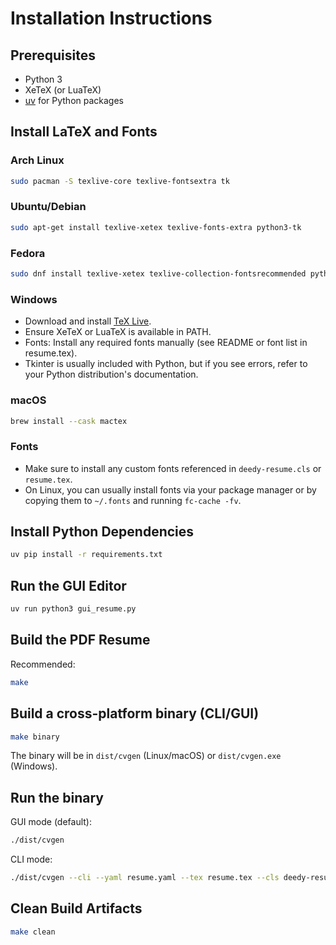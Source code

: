 
# Installation Instructions

## Prerequisites
- Python 3
- XeTeX (or LuaTeX)
- [uv](https://github.com/astral-sh/uv) for Python packages

## Install LaTeX and Fonts

### Arch Linux
```sh
sudo pacman -S texlive-core texlive-fontsextra tk
```

### Ubuntu/Debian
```sh
sudo apt-get install texlive-xetex texlive-fonts-extra python3-tk
```

### Fedora
```sh
sudo dnf install texlive-xetex texlive-collection-fontsrecommended python3-tkinter
```

### Windows
- Download and install [TeX Live](https://www.tug.org/texlive/).
- Ensure XeTeX or LuaTeX is available in PATH.
- Fonts: Install any required fonts manually (see README or font list in resume.tex).
- Tkinter is usually included with Python, but if you see errors, refer to your Python distribution's documentation.

### macOS
```sh
brew install --cask mactex
```

### Fonts
- Make sure to install any custom fonts referenced in `deedy-resume.cls` or `resume.tex`.
- On Linux, you can usually install fonts via your package manager or by copying them to `~/.fonts` and running `fc-cache -fv`.

## Install Python Dependencies
```sh
uv pip install -r requirements.txt
```

## Run the GUI Editor
```sh
uv run python3 gui_resume.py
```

## Build the PDF Resume
Recommended:
```sh
make
```

## Build a cross-platform binary (CLI/GUI)
```sh
make binary
```
The binary will be in `dist/cvgen` (Linux/macOS) or `dist/cvgen.exe` (Windows).

## Run the binary
GUI mode (default):
```sh
./dist/cvgen
```
CLI mode:
```sh
./dist/cvgen --cli --yaml resume.yaml --tex resume.tex --cls deedy-resume.cls
```

## Clean Build Artifacts
```sh
make clean
```
